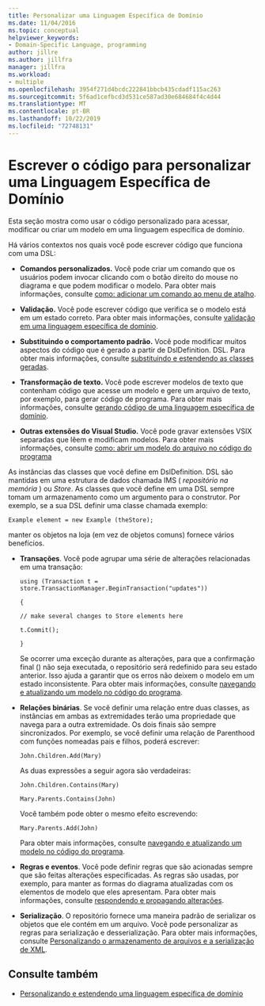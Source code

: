 ```yaml
---
title: Personalizar uma Linguagem Específica de Domínio
ms.date: 11/04/2016
ms.topic: conceptual
helpviewer_keywords:
- Domain-Specific Language, programming
author: jillre
ms.author: jillfra
manager: jillfra
ms.workload:
- multiple
ms.openlocfilehash: 3954f271d4bcdc222841bbcb435cdadf115ac263
ms.sourcegitcommit: 5f6ad1cefbcd3d531ce587ad30e684684f4c4d44
ms.translationtype: MT
ms.contentlocale: pt-BR
ms.lasthandoff: 10/22/2019
ms.locfileid: "72748131"
---
```

# <a name="write-code-to-customize-a-domain-specific-language"></a>Escrever o código para personalizar uma Linguagem Específica de Domínio

Esta seção mostra como usar o código personalizado para acessar, modificar ou criar um modelo em uma linguagem específica de domínio.

Há vários contextos nos quais você pode escrever código que funciona com uma DSL:

- **Comandos personalizados.** Você pode criar um comando que os usuários podem invocar clicando com o botão direito do mouse no diagrama e que podem modificar o modelo. Para obter mais informações, consulte [como: adicionar um comando ao menu de atalho](../modeling/how-to-add-a-command-to-the-shortcut-menu.md).

- **Validação.** Você pode escrever código que verifica se o modelo está em um estado correto. Para obter mais informações, consulte [validação em uma linguagem específica de domínio](../modeling/validation-in-a-domain-specific-language.md).

- **Substituindo o comportamento padrão.** Você pode modificar muitos aspectos do código que é gerado a partir de DslDefinition. DSL. Para obter mais informações, consulte [substituindo e estendendo as classes geradas](../modeling/overriding-and-extending-the-generated-classes.md).

- **Transformação de texto.** Você pode escrever modelos de texto que contenham código que acesse um modelo e gere um arquivo de texto, por exemplo, para gerar código de programa. Para obter mais informações, consulte [gerando código de uma linguagem específica de domínio](../modeling/generating-code-from-a-domain-specific-language.md).

- **Outras extensões do Visual Studio.** Você pode gravar extensões VSIX separadas que lêem e modificam modelos. Para obter mais informações, consulte [como: abrir um modelo do arquivo no código do programa](../modeling/how-to-open-a-model-from-file-in-program-code.md)

As instâncias das classes que você define em DslDefinition. DSL são mantidas em uma estrutura de dados chamada IMS ( *repositório na memória* ) ou *Store*. As classes que você define em uma DSL sempre tomam um armazenamento como um argumento para o construtor. Por exemplo, se a sua DSL definir uma classe chamada exemplo:

`Example element = new Example (theStore);`

manter os objetos na loja (em vez de objetos comuns) fornece vários benefícios.

- **Transações**. Você pode agrupar uma série de alterações relacionadas em uma transação:

     `using (Transaction t = store.TransactionManager.BeginTransaction("updates"))`

     `{`

     `// make several changes to Store elements here`

     `t.Commit();`

     `}`

     Se ocorrer uma exceção durante as alterações, para que a confirmação final () não seja executada, o repositório será redefinido para seu estado anterior. Isso ajuda a garantir que os erros não deixem o modelo em um estado inconsistente. Para obter mais informações, consulte [navegando e atualizando um modelo no código do programa](../modeling/navigating-and-updating-a-model-in-program-code.md).

- **Relações binárias**. Se você definir uma relação entre duas classes, as instâncias em ambas as extremidades terão uma propriedade que navega para a outra extremidade. Os dois finais são sempre sincronizados. Por exemplo, se você definir uma relação de Parenthood com funções nomeadas pais e filhos, poderá escrever:

     `John.Children.Add(Mary)`

     As duas expressões a seguir agora são verdadeiras:

     `John.Children.Contains(Mary)`

     `Mary.Parents.Contains(John)`

     Você também pode obter o mesmo efeito escrevendo:

     `Mary.Parents.Add(John)`

     Para obter mais informações, consulte [navegando e atualizando um modelo no código do programa](../modeling/navigating-and-updating-a-model-in-program-code.md).

- **Regras e eventos**. Você pode definir regras que são acionadas sempre que são feitas alterações especificadas. As regras são usadas, por exemplo, para manter as formas do diagrama atualizadas com os elementos de modelo que eles apresentam. Para obter mais informações, consulte [respondendo e propagando alterações](../modeling/responding-to-and-propagating-changes.md).

- **Serialização**. O repositório fornece uma maneira padrão de serializar os objetos que ele contém em um arquivo. Você pode personalizar as regras para serialização e desserialização. Para obter mais informações, consulte [Personalizando o armazenamento de arquivos e a serialização de XML](../modeling/customizing-file-storage-and-xml-serialization.md).

## <a name="see-also"></a>Consulte também

- [Personalizando e estendendo uma linguagem específica de domínio](../modeling/customizing-and-extending-a-domain-specific-language.md)